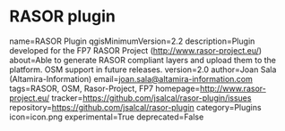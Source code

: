 # RASOR plugin

name=RASOR Plugin
qgisMinimumVersion=2.2
description=Plugin developed for the FP7 RASOR Project (http://www.rasor-project.eu/) 
about=Able to generate RASOR compliant layers and upload them to the platform. OSM support in future releases.
version=2.0
author=Joan Sala (Altamira-Information)
email=joan.sala@altamira-information.com
tags=RASOR, OSM, Rasor-Project, FP7
homepage=http://www.rasor-project.eu/
tracker=https://github.com/jsalcal/rasor-plugin/issues
repository=https://github.com/jsalcal/rasor-plugin
category=Plugins
icon=icon.png
experimental=True
deprecated=False
